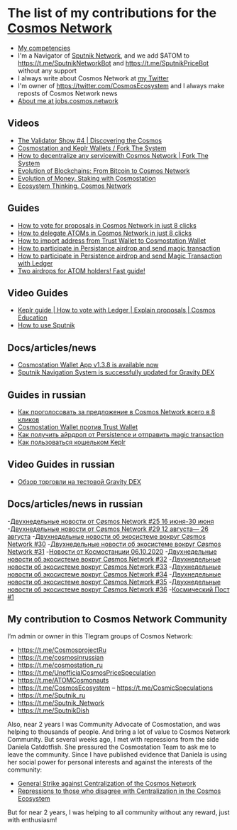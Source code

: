 # The list of my contributions for the [Cosmos Network](https://cosmos.network/)

- [My competencies](https://github.com/Antropocosmist/my_competencies)
- I'm a Navigator of [Sputnik Network](https://sputnik.exchange/), and we add $ATOM to https://t.me/SputnikNetworkBot and https://t.me/SputnikPriceBot without any support
- I always write about Cosmos Network at [my Twitter](https://twitter.com/ponimajushij)
- I'm owner of https://twitter.com/CosmosEcosystem and I always make reposts of Cosmos Network news
- [About me at jobs.cosmos.network](https://jobs.cosmos.network/contributor/vladimir-netkjt-networker-evangelist-navigator-community-net-neutrality-marseille-france/)

## Videos

- [The Validator Show #4 | Discovering the Cosmos](https://youtu.be/6hzLe5XmjYc)
- [Cosmostation and Keplr Wallets / Fork The System](https://youtu.be/vgRCiEr8Y2o)
- [How to decentralize any servicewith Cosmos Network | Fork The System](https://youtu.be/AsbAG_fcBBg)
- [Evolution of Blockchains: From Bitcoin to Cosmos Network](https://youtu.be/1JgNFkFMT7I)
- [Evolution of Money. Staking with Cosmostation](https://youtu.be/Etp1EAf7Vzw)
- [Ecosystem Thinking. Cosmos Network](https://youtu.be/FdwnwIieRqY)

## Guides

- [How to vote for proposals in Cosmos Network in just 8 clicks](https://antropocosmist.medium.com/how-to-vote-for-proposals-in-cosmos-network-in-just-8-clicks-c7fb3211f874)
- [How to delegate ATOMs in Cosmos Network in just 8 clicks](https://antropocosmist.medium.com/how-to-delegate-atoms-in-cosmos-network-in-just-8-clicks-b74be2253482)
- [How to import address from Trust Wallet to Cosmostation Wallet](https://antropocosmist.medium.com/cosmostation-wallet-vs-trust-wallet-37798eb65265)
- [How to participate in Persistance airdrop and send magic transaction](https://antropocosmist.medium.com/how-to-participate-in-persistance-airdrop-and-send-magic-transaction-5f6bfe542e03)
- [How to participate in Persistence airdrop and send Magic Transaction with Ledger](https://antropocosmist.medium.com/how-to-participate-in-persistence-airdrop-and-send-magic-transaction-with-ledger-9b6ce1a852fb)
- [Two airdrops for ATOM holders! Fast guide!](https://antropocosmist.medium.com/two-airdrops-for-atom-holders-fast-guide-d7af3d03e6e7)

## Video Guides

- [Keplr guide | How to vote with Ledger | Explain proposals | Cosmos Education](https://youtu.be/560sNt4Jfe4)
- [How to use Sputnik](https://youtu.be/NwiI6xXkMcw)

## Docs/articles/news

- [Cosmostation Wallet App v1.3.8 is available now](https://antropocosmist.medium.com/cosmostation-wallet-app-v1-3-8-is-available-now-844caa209b91)
- [Sputnik Navigation System is successfully updated for Gravity DEX](https://antropocosmist.medium.com/sputnik-navigation-system-is-successfully-updated-for-gravity-dex-e47846731512)

## Guides in russian

- [Как проголосовать за предложение в Cosmos Network всего в 8 кликов](https://antropocosmist.medium.com/%D0%BA%D0%B0%D0%BA-%D0%BF%D1%80%D0%BE%D0%B3%D0%BE%D0%BB%D0%BE%D1%81%D0%BE%D0%B2%D0%B0%D1%82%D1%8C-%D0%B7%D0%B0-%D0%BF%D1%80%D0%B5%D0%B4%D0%BB%D0%BE%D0%B6%D0%B5%D0%BD%D0%B8%D0%B5-%D0%B2-cosmos-network-%D0%B2%D1%81%D0%B5%D0%B3%D0%BE-%D0%B2-8-%D0%BA%D0%BB%D0%B8%D0%BA%D0%BE%D0%B2-e286e1505eaa)
- [Cosmostation Wallet против Trust Wallet](https://antropocosmist.medium.com/cosmostation-wallet-%D0%BF%D1%80%D0%BE%D1%82%D0%B8%D0%B2-trust-wallet-d0f9e588fd84)
- [Как получить айрдроп от Persistence и отправить magic transaction](https://antropocosmist.medium.com/%D0%BA%D0%B0%D0%BA-%D0%BF%D0%BE%D0%BB%D1%83%D1%87%D0%B8%D1%82%D1%8C-%D0%B0%D0%B9%D1%80%D0%B4%D1%80%D0%BE%D0%BF-%D0%BE%D1%82-persistence-%D0%B8-%D0%BE%D1%82%D0%BF%D1%80%D0%B0%D0%B2%D0%B8%D1%82%D1%8C-magic-transaction-bd8e2f680589)
- [Как пользоваться кошельком Keplr](https://antropocosmist.medium.com/%D0%BA%D0%B0%D0%BA-%D0%BF%D0%BE%D0%BB%D1%8C%D0%B7%D0%BE%D0%B2%D0%B0%D1%82%D1%8C%D1%81%D1%8F-%D0%BA%D0%BE%D1%88%D0%B5%D0%BB%D1%8C%D0%BA%D0%BE%D0%BC-keplr-462d430615b3)

## Video Guides in russian

- [Обзор торговли на тестовой Gravity DEX](https://youtu.be/a3gNqjmB7yI)

## Docs/articles/news in russian
-[Двухнедельные новости от Cøsmos Network #25 16 июня-30 июня](https://antropocosmist.medium.com/%D0%B4%D0%B2%D1%83%D1%85%D0%BD%D0%B5%D0%B4%D0%B5%D0%BB%D1%8C%D0%BD%D1%8B%D0%B5-%D0%BD%D0%BE%D0%B2%D0%BE%D1%81%D1%82%D0%B8-%D0%BE%D1%82-c%C3%B8smos-network-25-c-16-%D0%B8%D1%8E%D0%BD%D1%8F-%D0%BF%D0%BE-30-%D0%B8%D1%8E%D0%BD%D1%8F-1510ae17b9aa)
-[Двухнедельные новости от Cøsmos Network #29 12 августа— 26 августа](https://antropocosmist.medium.com/%D0%B4%D0%B2%D1%83%D1%85%D0%BD%D0%B5%D0%B4%D0%B5%D0%BB%D1%8C%D0%BD%D1%8B%D0%B5-%D0%BD%D0%BE%D0%B2%D0%BE%D1%81%D1%82%D0%B8-%D0%BE%D1%82-c%C3%B8smos-network-27-12-%D0%B0%D0%B2%D0%B3%D1%83%D1%81%D1%82%D0%B0-26-%D0%B0%D0%B2%D0%B3%D1%83%D1%81%D1%82%D0%B0-6f30ebdf442f)
-[Двухнедельные новости об экосистеме вокруг Cøsmos Network #30](https://antropocosmist.medium.com/%D0%B4%D0%B2%D1%83%D1%85%D0%BD%D0%B5%D0%B4%D0%B5%D0%BB%D1%8C%D0%BD%D1%8B%D0%B5-%D0%BD%D0%BE%D0%B2%D0%BE%D1%81%D1%82%D0%B8-%D0%BE%D0%B1-%D1%8D%D0%BA%D0%BE%D1%81%D0%B8%D1%81%D1%82%D0%B5%D0%BC%D0%B5-%D0%B2%D0%BE%D0%BA%D1%80%D1%83%D0%B3-c%C3%B8smos-network-30-cb751296b060)
-[Двухнедельные новости об экосистеме вокруг Cøsmos Network #31](https://antropocosmist.medium.com/%D0%B4%D0%B2%D1%83%D1%85%D0%BD%D0%B5%D0%B4%D0%B5%D0%BB%D1%8C%D0%BD%D1%8B%D0%B5-%D0%BD%D0%BE%D0%B2%D0%BE%D1%81%D1%82%D0%B8-%D0%BE%D0%B1-%D1%8D%D0%BA%D0%BE%D1%81%D0%B8%D1%81%D1%82%D0%B5%D0%BC%D0%B5-%D0%B2%D0%BE%D0%BA%D1%80%D1%83%D0%B3-c%C3%B8smos-network-31-f8972653099)
-[Новости от Космостанции 06.10.2020](https://antropocosmist.medium.com/%D0%BD%D0%BE%D0%B2%D0%BE%D1%81%D1%82%D0%B8-%D0%BE%D1%82-%D0%BA%D0%BE%D1%81%D0%BC%D0%BE%D1%81%D1%82%D0%B0%D0%BD%D1%86%D0%B8%D0%B8-06-10-2020-9cc8e90c699)
-[Двухнедельные новости об экосистеме вокруг Cøsmos Network #32](https://antropocosmist.medium.com/%D0%B4%D0%B2%D1%83%D1%85%D0%BD%D0%B5%D0%B4%D0%B5%D0%BB%D1%8C%D0%BD%D1%8B%D0%B5-%D0%BD%D0%BE%D0%B2%D0%BE%D1%81%D1%82%D0%B8-%D0%BE%D0%B1-%D1%8D%D0%BA%D0%BE%D1%81%D0%B8%D1%81%D1%82%D0%B5%D0%BC%D0%B5-%D0%B2%D0%BE%D0%BA%D1%80%D1%83%D0%B3-c%C3%B8smos-network-32-ba1ccc6d7e4f)
-[Двухнедельные новости об экосистеме вокруг Cøsmos Network #33](https://antropocosmist.medium.com/%D0%B4%D0%B2%D1%83%D1%85%D0%BD%D0%B5%D0%B4%D0%B5%D0%BB%D1%8C%D0%BD%D1%8B%D0%B5-%D0%BD%D0%BE%D0%B2%D0%BE%D1%81%D1%82%D0%B8-%D0%BE%D0%B1-%D1%8D%D0%BA%D0%BE%D1%81%D0%B8%D1%81%D1%82%D0%B5%D0%BC%D0%B5-%D0%B2%D0%BE%D0%BA%D1%80%D1%83%D0%B3-c%C3%B8smos-network-33-9a8a4cadc821)
-[Двухнедельные новости об экосистеме вокруг Cøsmos Network #34](https://antropocosmist.medium.com/%D0%B4%D0%B2%D1%83%D1%85%D0%BD%D0%B5%D0%B4%D0%B5%D0%BB%D1%8C%D0%BD%D1%8B%D0%B5-%D0%BD%D0%BE%D0%B2%D0%BE%D1%81%D1%82%D0%B8-%D0%BE%D0%B1-%D1%8D%D0%BA%D0%BE%D1%81%D0%B8%D1%81%D1%82%D0%B5%D0%BC%D0%B5-%D0%B2%D0%BE%D0%BA%D1%80%D1%83%D0%B3-c%C3%B8smos-network-34-5b26d763ce2f)
-[Двухнедельные новости об экосистеме вокруг Cøsmos Network #35](https://antropocosmist.medium.com/%D0%B4%D0%B2%D1%83%D1%85%D0%BD%D0%B5%D0%B4%D0%B5%D0%BB%D1%8C%D0%BD%D1%8B%D0%B5-%D0%BD%D0%BE%D0%B2%D0%BE%D1%81%D1%82%D0%B8-%D0%BE%D0%B1-%D1%8D%D0%BA%D0%BE%D1%81%D0%B8%D1%81%D1%82%D0%B5%D0%BC%D0%B5-%D0%B2%D0%BE%D0%BA%D1%80%D1%83%D0%B3-c%C3%B8smos-network-35-61ea4bcec82e)
-[Двухнедельные новости об экосистеме вокруг Cøsmos Network #36](https://antropocosmist.medium.com/%D0%B4%D0%B2%D1%83%D1%85%D0%BD%D0%B5%D0%B4%D0%B5%D0%BB%D1%8C%D0%BD%D1%8B%D0%B5-%D0%BD%D0%BE%D0%B2%D0%BE%D1%81%D1%82%D0%B8-%D0%BE%D0%B1-%D1%8D%D0%BA%D0%BE%D1%81%D0%B8%D1%81%D1%82%D0%B5%D0%BC%D0%B5-%D0%B2%D0%BE%D0%BA%D1%80%D1%83%D0%B3-c%C3%B8smos-network-36-3ef6ba9e70af)
-[Космический Пост #1](https://antropocosmist.medium.com/%D0%BA%D0%BE%D1%81%D0%BC%D0%B8%D1%87%D0%B5%D1%81%D0%BA%D0%B8%D0%B9-%D0%BF%D0%BE%D1%81%D1%82-1-125a0d6557f7)

## My contribution to Cosmos Network Community

I’m admin or owner in this Tlegram groups of Cosmos Network: <br />
- https://t.me/CosmosprojectRu
- https://t.me/cosmosinrussian
- https://t.me/cosmostation_ru
- https://t.me/UnofficialCosmosPriceSpeculation
- https://t.me/ATOMCosmonauts
- https://t.me/CosmosEcosystem
– https://t.me/CosmicSpeculations
- https://t.me/Sputnik_ru
- https://t.me/Sputnik_Network
- https://t.me/SputnikDish

Also, near 2 years I was Community Advocate of Cosmostation, and was helping to thousands of people. And bring a lot of value to Cosmos Network Community. But several weeks ago, I met with repressions from the side Daniela Catdotfish. She pressured the Cosmostation Team to ask me to leave the community. Since I have published evidence that Daniela is using her social power for personal interests and against the interests of the community: <br />
- [General Strike against Centralization of the Cosmos Network](https://antropocosmist.medium.com/general-strike-against-centralization-of-the-cosmos-network-bb00fb9507c9)
- [Repressions to those who disagree with Centralization in the Cosmos Ecosystem](https://antropocosmist.medium.com/repressions-to-those-who-disagree-with-centralization-in-the-cosmos-ecosystem-487bc6d3ff9f) <br />

But for near 2 years, I was helping to all community without any reward, just with enthusiasm!
